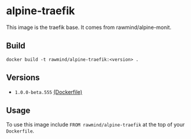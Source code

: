 alpine-traefik
==============

This image is the traefik base. It comes from rawmind/alpine-monit.

## Build

```
docker build -t rawmind/alpine-traefik:<version> .
```

## Versions

- `1.0.0-beta.555` [(Dockerfile)](https://github.com/rawmind0/alpine-traefik/blob/master/Dockerfile)


## Usage

To use this image include `FROM rawmind/alpine-traefik` at the top of your `Dockerfile`. 
